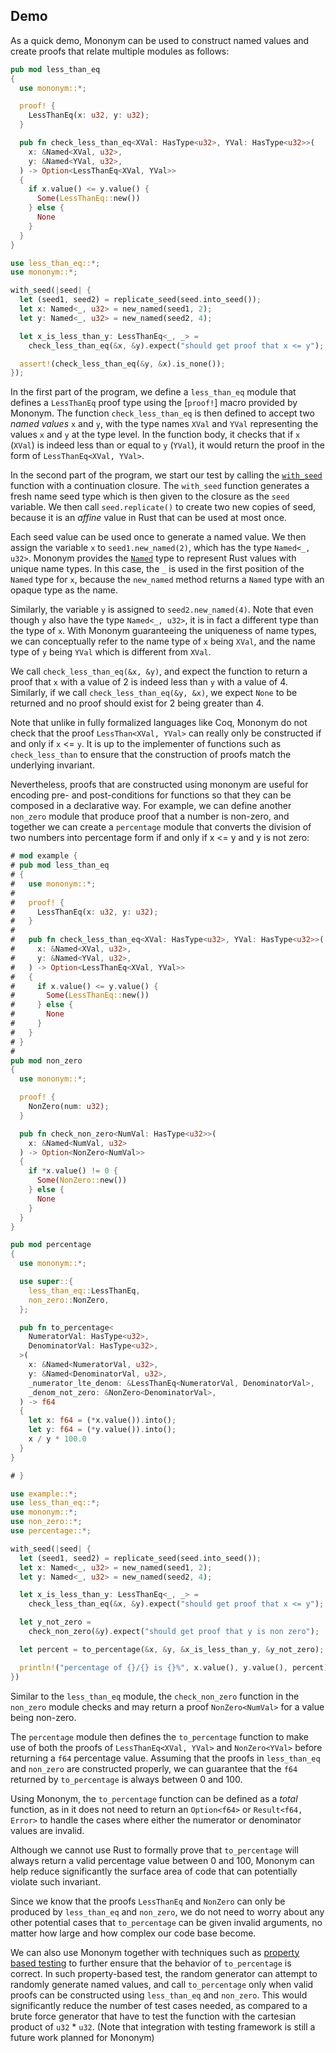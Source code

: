## Demo

As a quick demo, Mononym can be used to construct named values and
create proofs that relate multiple modules as follows:

```rust
pub mod less_than_eq
{
  use mononym::*;

  proof! {
    LessThanEq(x: u32, y: u32);
  }

  pub fn check_less_than_eq<XVal: HasType<u32>, YVal: HasType<u32>>(
    x: &Named<XVal, u32>,
    y: &Named<YVal, u32>,
  ) -> Option<LessThanEq<XVal, YVal>>
  {
    if x.value() <= y.value() {
      Some(LessThanEq::new())
    } else {
      None
    }
  }
}

use less_than_eq::*;
use mononym::*;

with_seed(|seed| {
  let (seed1, seed2) = replicate_seed(seed.into_seed());
  let x: Named<_, u32> = new_named(seed1, 2);
  let y: Named<_, u32> = new_named(seed2, 4);

  let x_is_less_than_y: LessThanEq<_, _> =
    check_less_than_eq(&x, &y).expect("should get proof that x <= y");

  assert!(check_less_than_eq(&y, &x).is_none());
});
```

In the first part of the program, we define a `less_than_eq` module that defines a `LessThanEq` proof type using the [`proof!`] macro provided by Mononym. The function `check_less_than_eq` is then defined to accept two _named values_ `x` and `y`, with the type names `XVal` and `YVal` representing the values `x` and `y` at the type level. In the function body, it checks that if `x` (`XVal`) is indeed less than or equal to `y` (`YVal`), it would return the proof in the form of `LessThanEq<XVal, YVal>`.

In the second part of the program, we start our test by calling the [`with_seed`](crate::with_seed) function with a continuation closure. The `with_seed` function generates a fresh name seed type which is then given to the closure as the `seed` variable. We then call `seed.replicate()` to create two new copies of seed, because it is an _affine_ value in Rust that can be used at most once.

Each seed value can be used once to generate a named value. We then assign the variable `x` to `seed1.new_named(2)`, which has the type `Named<_, u32>`. Mononym provides the [`Named`](crate::Named) type to represent Rust values with unique name types. In this case, the `_` is used in the first position of the `Named` type for `x`, because the `new_named` method returns a `Named` type with an opaque type as the name.

Similarly, the variable `y` is assigned to `seed2.new_named(4)`. Note that even though `y` also have the type `Named<_, u32>`, it is in fact a different type than the type of `x`. With Mononym guaranteeing the uniqueness of name types, we can conceptually refer to the name type of `x` being `XVal`, and the name type of `y` being `YVal` which is different from `XVal`.

We call `check_less_than_eq(&x, &y)`, and expect the function to return a proof that `x` with a value of 2 is indeed less than `y` with a value of 4. Similarly, if we call `check_less_than_eq(&y, &x)`, we expect `None` to be returned and no proof should exist for 2 being greater than 4.

Note that unlike in fully formalized languages like Coq, Mononym do not check that the proof `LessThan<XVal, YVal>` can really only be constructed if and only if `x` <= `y`. It is up to the implementer of functions such as `check_less_than` to ensure that the construction of proofs match the underlying invariant.

Nevertheless, proofs that are constructed using mononym are useful for encoding pre- and post-conditions for functions so that they can be composed in a declarative way. For example, we can define another `non_zero` module that produce proof that a number is non-zero, and together we can create a `percentage` module that converts the division of two numbers into percentage form if and only if x <= y and y is not zero:

```rust
# mod example {
# pub mod less_than_eq
# {
#   use mononym::*;
#
#   proof! {
#     LessThanEq(x: u32, y: u32);
#   }
#
#   pub fn check_less_than_eq<XVal: HasType<u32>, YVal: HasType<u32>>(
#     x: &Named<XVal, u32>,
#     y: &Named<YVal, u32>,
#   ) -> Option<LessThanEq<XVal, YVal>>
#   {
#     if x.value() <= y.value() {
#       Some(LessThanEq::new())
#     } else {
#       None
#     }
#   }
# }
#
pub mod non_zero
{
  use mononym::*;

  proof! {
    NonZero(num: u32);
  }

  pub fn check_non_zero<NumVal: HasType<u32>>(
    x: &Named<NumVal, u32>
  ) -> Option<NonZero<NumVal>>
  {
    if *x.value() != 0 {
      Some(NonZero::new())
    } else {
      None
    }
  }
}

pub mod percentage
{
  use mononym::*;

  use super::{
    less_than_eq::LessThanEq,
    non_zero::NonZero,
  };

  pub fn to_percentage<
    NumeratorVal: HasType<u32>,
    DenominatorVal: HasType<u32>,
  >(
    x: &Named<NumeratorVal, u32>,
    y: &Named<DenominatorVal, u32>,
    _numerator_lte_denom: &LessThanEq<NumeratorVal, DenominatorVal>,
    _denom_not_zero: &NonZero<DenominatorVal>,
  ) -> f64
  {
    let x: f64 = (*x.value()).into();
    let y: f64 = (*y.value()).into();
    x / y * 100.0
  }
}

# }

use example::*;
use less_than_eq::*;
use mononym::*;
use non_zero::*;
use percentage::*;

with_seed(|seed| {
  let (seed1, seed2) = replicate_seed(seed.into_seed());
  let x: Named<_, u32> = new_named(seed1, 2);
  let y: Named<_, u32> = new_named(seed2, 4);

  let x_is_less_than_y: LessThanEq<_, _> =
    check_less_than_eq(&x, &y).expect("should get proof that x <= y");

  let y_not_zero =
    check_non_zero(&y).expect("should get proof that y is non zero");

  let percent = to_percentage(&x, &y, &x_is_less_than_y, &y_not_zero);

  println!("percentage of {}/{} is {}%", x.value(), y.value(), percent);
})
```

Similar to the `less_than_eq` module, the `check_non_zero` function in the `non_zero` module checks and may return a proof `NonZero<NumVal>` for a value being non-zero.

The `percentage` module then defines the `to_percentage` function to make use of both the proofs of `LessThanEq<XVal, YVal>` and `NonZero<YVal>` before returning a `f64` percentage value. Assuming that the proofs in `less_than_eq` and `non_zero` are constructed properly, we can guarantee that the `f64` returned by `to_percentage` is always between 0 and 100.

Using Mononym, the `to_percentage` function can be defined as a _total_ function, as in it does not need to return an `Option<f64>` or `Result<f64, Error>` to handle the cases where either the numerator or denominator values are invalid.

Although we cannot use Rust to formally prove that `to_percentage` will always return a valid percentage value between 0 and 100, Mononym can help reduce significantly the surface area of code that can potentially violate such invariant.

Since we know that the proofs `LessThanEq` and `NonZero` can only be produced by `less_than_eq` and `non_zero`, we do not need to worry about any other potential cases that `to_percentage` can be given invalid arguments, no matter how large and how complex our code base become.

We can also use Mononym together with techniques such as [property based testing](https://github.com/BurntSushi/quickcheck) to further ensure that the behavior of `to_percentage` is correct. In such property-based test, the random generator can attempt to randomly generate named values, and call `to_percentage` only when valid proofs can be constructed using `less_than_eq` and `non_zero`. This would significantly reduce the number of test cases needed, as compared to a brute force generator that have to test the function with the cartesian product of `u32` * `u32`. (Note that integration with testing framework is still a future work planned for Mononym)
